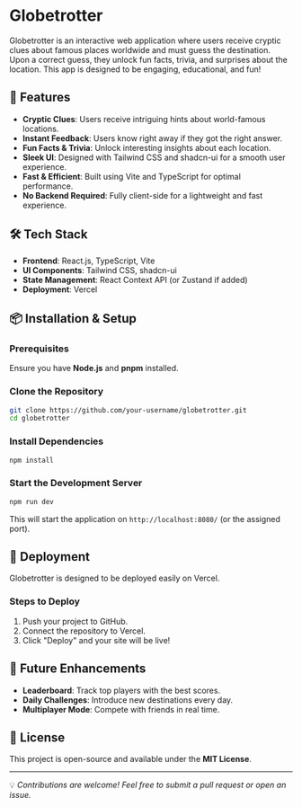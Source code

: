 # Globetrotter

Globetrotter is an interactive web application where users receive cryptic clues about famous places worldwide and must guess the destination. Upon a correct guess, they unlock fun facts, trivia, and surprises about the location. This app is designed to be engaging, educational, and fun!

## 🚀 Features

- **Cryptic Clues**: Users receive intriguing hints about world-famous locations.
- **Instant Feedback**: Users know right away if they got the right answer.
- **Fun Facts & Trivia**: Unlock interesting insights about each location.
- **Sleek UI**: Designed with Tailwind CSS and shadcn-ui for a smooth user experience.
- **Fast & Efficient**: Built using Vite and TypeScript for optimal performance.
- **No Backend Required**: Fully client-side for a lightweight and fast experience.

## 🛠️ Tech Stack

- **Frontend**: React.js, TypeScript, Vite
- **UI Components**: Tailwind CSS, shadcn-ui
- **State Management**: React Context API (or Zustand if added)
- **Deployment**: Vercel

## 📦 Installation & Setup

### Prerequisites

Ensure you have **Node.js** and **pnpm** installed.

### Clone the Repository

```sh
git clone https://github.com/your-username/globetrotter.git
cd globetrotter
```

### Install Dependencies

```sh
npm install
```

### Start the Development Server

```sh
npm run dev
```

This will start the application on `http://localhost:8080/` (or the assigned port).

## 🚀 Deployment

Globetrotter is designed to be deployed easily on Vercel.

### Steps to Deploy

1. Push your project to GitHub.
2. Connect the repository to Vercel.
3. Click "Deploy" and your site will be live!

## 🎯 Future Enhancements

- **Leaderboard**: Track top players with the best scores.
- **Daily Challenges**: Introduce new destinations every day.
- **Multiplayer Mode**: Compete with friends in real time.

## 📜 License

This project is open-source and available under the **MIT License**.

---

💡 *Contributions are welcome! Feel free to submit a pull request or open an issue.*

